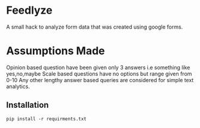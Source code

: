 Feedlyze
======================

A small hack to analyze form data that was created using google forms.

Assumptions Made
=====================

Opinion based question have been given only 3 answers i.e something like yes,no,maybe
Scale based questions have no options but range given from 0-10
Any other lengthy answer based queries are considered for simple text analytics.



## Installation

    pip install -r requirments.txt
